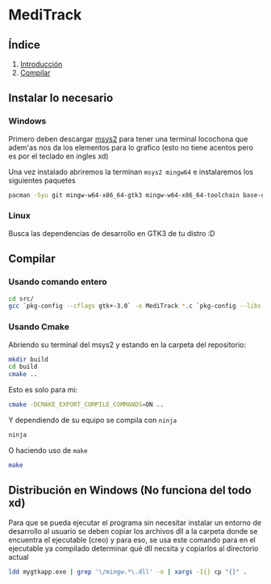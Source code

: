 # MediTrack

## Índice
1. [Introducción](#instalar-lo-necesario)
6. [Compilar](#compilar)

## Instalar lo necesario
### Windows
Primero deben descargar [msys2](https://www.msys2.org/) para tener una terminal
locochona que adem'as nos da los elementos para 
lo grafico (esto no tiene acentos pero es  por el
teclado en ingles xd)

Una vez instalado abriremos la terminan `msys2 mingw64` e instalaremos los siguientes paquetes

```bash
pacman -Syu git mingw-w64-x86_64-gtk3 mingw-w64-x86_64-toolchain base-devel mingw-w64-x86_64-cmake git --needed --noconfirm
```

### Linux
Busca las dependencias de desarrollo en GTK3 de tu distro :D

## Compilar

### Usando comando entero
```bash
cd src/
gcc `pkg-config --cflags gtk+-3.0` -o MediTrack *.c `pkg-config --libs gtk+-3.0`
```

### Usando Cmake
Abriendo su terminal del msys2 y estando en la carpeta del repositorio:
```bash
mkdir build 
cd build
cmake ..
```

Esto es solo para mi:
```bash
cmake -DCMAKE_EXPORT_COMPILE_COMMANDS=ON ..
```

Y dependiendo de su equipo se compila con `ninja` 

```bash
ninja
```

O haciendo uso de `make`

```bash
make
```
## Distribución en Windows (No funciona del todo xd)

Para que se pueda ejecutar el programa sin necesitar instalar un entorno de desarrollo
al usuario se deben copiar los archivos dll a la carpeta donde se encuentra el ejecutable
(creo) y para eso, se usa este comando para en el ejecutable ya compilado determinar qué
dll necsita y copiarlos al directorio actual

```bash
ldd mygtkapp.exe | grep '\/mingw.*\.dll' -o | xargs -I{} cp "{}" .
```
